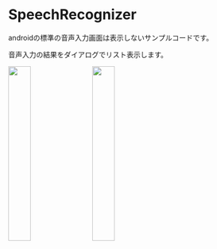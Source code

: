 SpeechRecognizer
================

androidの標準の音声入力画面は表示しないサンプルコードです。

音声入力の結果をダイアログでリスト表示します。

<img src="http://simplecode.jp/lolipop/github/SpeechRecognizer1.png" width="30%" height="30%">　
<img src="http://simplecode.jp/lolipop/github/SpeechRecognizer2.png" width="30%" height="30%">　

